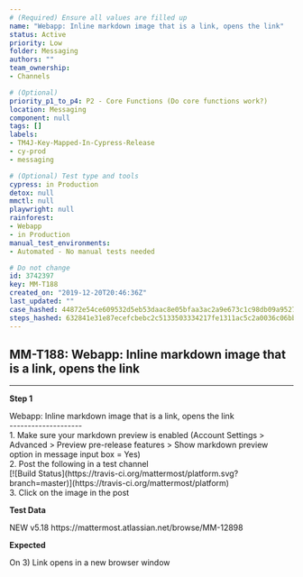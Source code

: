 ```yaml
---
# (Required) Ensure all values are filled up
name: "Webapp: Inline markdown image that is a link, opens the link"
status: Active
priority: Low
folder: Messaging
authors: ""
team_ownership: 
- Channels

# (Optional)
priority_p1_to_p4: P2 - Core Functions (Do core functions work?)
location: Messaging
component: null
tags: []
labels: 
- TM4J-Key-Mapped-In-Cypress-Release
- cy-prod
- messaging

# (Optional) Test type and tools
cypress: in Production
detox: null
mmctl: null
playwright: null
rainforest: 
- Webapp
- in Production
manual_test_environments: 
- Automated - No manual tests needed

# Do not change
id: 3742397
key: MM-T188
created_on: "2019-12-20T20:46:36Z"
last_updated: ""
case_hashed: 44872e54ce609532d5eb53daac8e05bfaa3ac2a9e673c1c98db09a95278fe9047c18a7f8dc42fb781baab39e976e9f65
steps_hashed: 632841e31e87ecefcbebc2c5133503334217fe1311ac5c2a0036c06bbdc697d8c7a39e2502ad64a6a2b04f90e9a94514
---
```


<!-- (Auto-generated) Based on frontmatter's "key" and "name" -->

## MM-T188: Webapp: Inline markdown image that is a link, opens the link

---

**Step 1**

Webapp: Inline markdown image that is a link, opens the link\
\--------------------\
1\. Make sure your markdown preview is enabled (Account Settings > Advanced > Preview pre-release features > Show markdown preview option in message input box = Yes)\
2\. Post the following in a test channel\
\[!\[Build Status]\(https\://travis-ci.org/mattermost/platform.svg?branch=master)]\(https\://travis-ci.org/mattermost/platform)\
3\. Click on the image in the post

**Test Data**

NEW v5.18 https\://mattermost.atlassian.net/browse/MM-12898

**Expected**

On 3) Link opens in a new browser window
